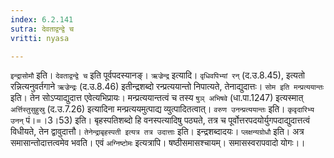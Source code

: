 ```yaml
---
index: 6.2.141
sutra: देवताद्वन्द्वे च
vritti: nyasa

---
```

`इन्द्रासोमौ` इति। `देवताद्वन्द्वे च` इति पूर्वपदस्यानङ्। `ऋज्रेन्द्र` इत्यादि। `वृधिवपिभ्यां रन्` (द.उ.8.45), इत्यतो रन्नित्यनुवर्तगाने `ऋज्रेन्द्रः` (द.उ.8.46) इतीन्द्रशब्दो रन्प्रत्ययान्तो निपात्यते, तेनाद्युदात्तः। `सोम इति मन्प्रत्ययान्तः` इति। तेन सोऽप्याद्युदात्त एवेत्यभिप्रायः। मन्प्रत्ययान्तत्वं च तस्य `षुञ् अभिषवे` (धा.पा.1247) इत्यस्मात् `अर्त्तिस्तुसुहुस्रु` (द.उ.7.26) इत्यादिना मन्प्रत्ययमुत्पाद्य व्युत्पादितत्वात्। `वरुण उनन्प्रत्ययान्तः` इति। `कृवृदारिभ्य उनन्` पं।=।3।53) इति। बृहस्पतिशब्दो हि वनस्पत्यादिषु पठ्यते, तत्र च पूर्वोत्तरपदयोर्युगपदाद्युदात्तत्वं विधीयते, तेन द्वावुदात्तौ। `तेनेन्द्राबृहस्पती इत्यत्र तत्र उदात्ताः` इति। इन्द्रशब्दादयः। `प्लक्षन्यग्रोधौ` इति। अत्र समासान्तोदात्तत्वमेव भवति। एवं `अग्निष्टोमः` इत्यत्रापि। षष्ठीसमासश्चायम्। समासस्वरापवादो योगः।।